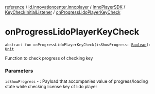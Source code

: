 [reference](../../../index.md) / [id.innovationcenter.innoplayer](../../index.md) / [InnoPlayerSDK](../index.md) / [KeyCheckInitialListener](index.md) / [onProgressLidoPlayerKeyCheck](./on-progress-lido-player-key-check.md)

# onProgressLidoPlayerKeyCheck

`abstract fun onProgressLidoPlayerKeyCheck(isShowProgress: `[`Boolean`](https://kotlinlang.org/api/latest/jvm/stdlib/kotlin/-boolean/index.html)`): `[`Unit`](https://kotlinlang.org/api/latest/jvm/stdlib/kotlin/-unit/index.html)

Function to check progress of checking key

### Parameters

`isShowProgress` - : Payload that accompanies value of progress/loading state while checking license key of lido player